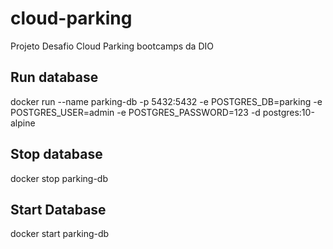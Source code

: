 # cloud-parking
Projeto Desafio Cloud Parking bootcamps da DIO

## Run database
docker run --name parking-db -p 5432:5432 -e POSTGRES_DB=parking -e POSTGRES_USER=admin -e POSTGRES_PASSWORD=123 -d postgres:10-alpine

## Stop database
docker stop parking-db

## Start Database
docker start parking-db
